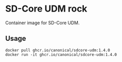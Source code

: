 # SD-Core UDM rock

Container image for SD-Core UDM.

## Usage

```console
docker pull ghcr.io/canonical/sdcore-udm:1.4.0
docker run -it ghcr.io/canonical/sdcore-udm:1.4.0
```
